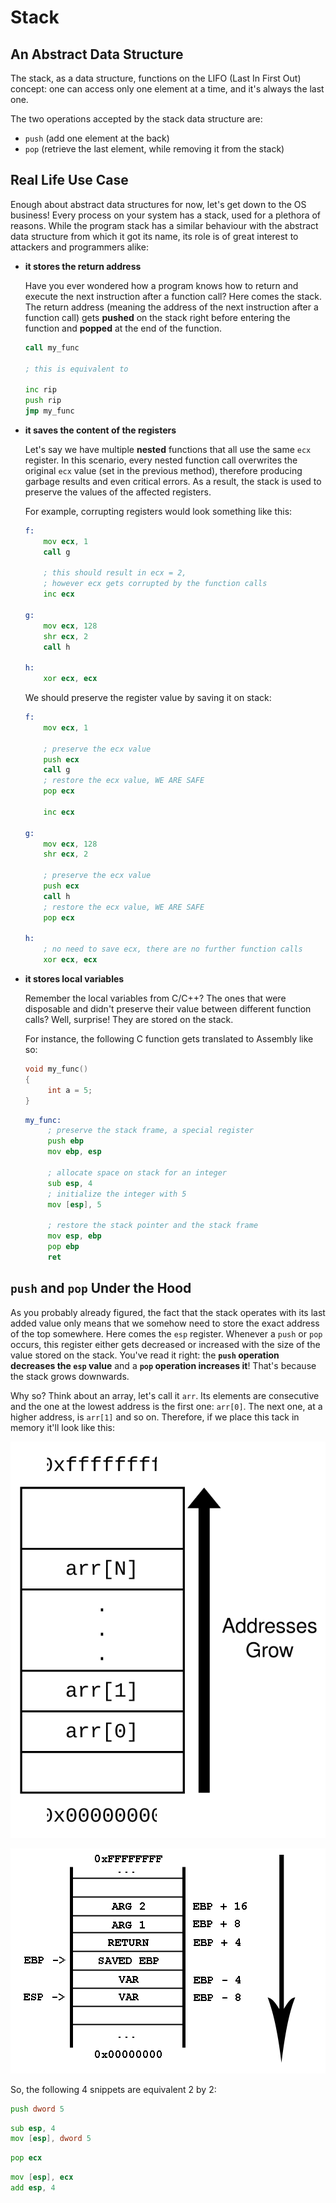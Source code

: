 # Stack

## An Abstract Data Structure

The stack, as a data structure, functions on the LIFO (Last In First Out) concept: one can access only one element at a time, and it's always the last one.

The two operations accepted by the stack data structure are:

- `push` (add one element at the back)
- `pop` (retrieve the last element, while removing it from the stack)

## Real Life Use Case

Enough about abstract data structures for now, let's get down to the OS business!
Every process on your system has a stack, used for a plethora of reasons.
While the program stack has a similar behaviour with the abstract data structure from which it got its name, its role is of great interest to attackers and programmers alike:

- **it stores the return address**

   Have you ever wondered how a program knows how to return and execute the next instruction after a function call?
   Here comes the stack.
   The return address (meaning the address of the next instruction after a function call) gets **pushed** on the stack right before entering the function and **popped** at the end of the function.

   ```asm
   call my_func

   ; this is equivalent to

   inc rip
   push rip
   jmp my_func
   ```

- **it saves the content of the registers**

   Let's say we have multiple **nested** functions that all use the same `ecx` register.
   In this scenario, every nested function call overwrites the original `ecx` value (set in the previous method), therefore producing garbage results and even critical errors.
   As a result, the stack is used to preserve the values of the affected registers.

   For example, corrupting registers would look something like this:

   ```asm
   f:
       mov ecx, 1
       call g

       ; this should result in ecx = 2,
       ; however ecx gets corrupted by the function calls
       inc ecx

   g:
       mov ecx, 128
       shr ecx, 2
       call h

   h:
       xor ecx, ecx
   ```

   We should preserve the register value by saving it on stack:

   ```asm
   f:
       mov ecx, 1

       ; preserve the ecx value
       push ecx
       call g
       ; restore the ecx value, WE ARE SAFE
       pop ecx

       inc ecx

   g:
       mov ecx, 128
       shr ecx, 2

       ; preserve the ecx value
       push ecx
       call h
       ; restore the ecx value, WE ARE SAFE
       pop ecx

   h:
       ; no need to save ecx, there are no further function calls
       xor ecx, ecx
   ```

- **it stores local variables**

   Remember the local variables from C/C++?
   The ones that were disposable and didn't preserve their value between different function calls?
   Well, surprise!
   They are stored on the stack.

   For instance, the following C function gets translated to Assembly like so:

   ```C
   void my_func()
   {
        int a = 5;
   }
   ```

   ```asm
   my_func:
        ; preserve the stack frame, a special register
        push ebp
        mov ebp, esp

        ; allocate space on stack for an integer
        sub esp, 4
        ; initialize the integer with 5
        mov [esp], 5

        ; restore the stack pointer and the stack frame
        mov esp, ebp
        pop ebp
        ret
   ```

## `push` and `pop` Under the Hood

As you probably already figured, the fact that the stack operates with its last added value only means that we somehow need to store the exact address of the top somewhere.
Here comes the `esp` register.
Whenever a `push` or `pop` occurs, this register either gets decreased or increased with the size of the value stored on the stack.
You've read it right: the **`push` operation decreases the `esp` value** and a **`pop` operation increases it**!
That's because the stack grows downwards.

Why so?
Think about an array, let's call it `arr`.
Its elements are consecutive and the one at the lowest address is the first one: `arr[0]`.
The next one, at a higher address, is `arr[1]` and so on.
Therefore, if we place this tack in memory it'll look like this:

![stack array](../media/stack-array.svg)

![stack growth](../media/stack-high-low.png)

So, the following 4 snippets are equivalent 2 by 2:

```asm
push dword 5
```

```asm
sub esp, 4
mov [esp], dword 5
```

```asm
pop ecx
```

```asm
mov [esp], ecx
add esp, 4
```
